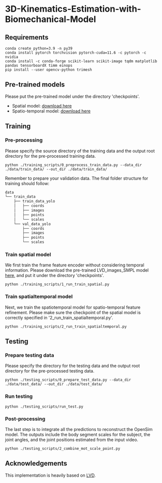 # 3D-Kinematics-Estimation-with-Biomechanical-Model

## Requirements
```
conda create python=3.9 -n py39
conda install pytorch torchvision pytorch-cuda=11.6 -c pytorch -c nvidia
conda install -c conda-forge scikit-learn scikit-image tqdm matplotlib pandas tensorboardX timm einops
pip install --user opencv-python trimesh
```

## Pre-trained models
Please put the pre-trained model under the directory 'checkpoints'.
* Spatial model: [download here](https://drive.google.com/file/d/1uYR4fssAdrtCG0sS03wYTi7XOlFCWyQQ/view?usp=sharing)
* Spatio-temporal model: [download here](https://drive.google.com/file/d/1M2bDvhiYHM4KBAKFGjY5D7nU2-quydYu/view?usp=share_link)

## Training
### Pre-processing
Please specify the source directory of the training data and the output root directory for the pre-processed training data. 
```
python ./training_scripts/0_preprocess_train_data.py --data_dir  ./data/train_data/ --out_dir ./data/train_data/
```
Remember to prepare your validation data. The final folder structure for training should follow:
```bash
data
└── train_data
    ├── train_data_yolo
    │   ├── coords
    │   ├── images
    │   ├── points
    │   └── scales
    └── val_data_yolo
        ├── coords
        ├── images
        ├── points
        └── scales
```

### Train spatial model
We first train the frame feature encoder without considering temporal information. Please download the pre-trained LVD_images_SMPL model [here](https://github.com/enriccorona/LVD/blob/main/README.md?plain=1), and put it under the directory 'checkpoints'.
```
python ./training_scripts/1_run_train_spatial.py
```
### Train spatialtemporal model
Next, we train the spatiotemporal model for spatio-temporal feature refinement. Please make sure the checkpoint of the spatial model is correctly specified in '2_run_train_spatialtemporal.py'.
```
python ./training_scripts/2_run_train_spatialtemporal.py
```
## Testing
### Prepare testing data
Please specify the directory for the testing data and the output root directory for the pre-processed testing data.
```
python ./testing_scripts/0_prepare_test_data.py --data_dir ./data/test_data/ --out_dir ./data/test_data/
```
### Run testing
```
python ./testing_scripts/run_test.py
```
### Post-processing
The last step is to integrate all the predictions to reconstruct the OpenSim model. The outputs include the body segment scales for the subject, the joint angles, and the joint positions estimated from the input video. 
```
python ./testing_scripts/2_combine_mot_scale_point.py
```

## Acknowledgements
This implementation is heavily based on [LVD](https://github.com/enriccorona/LVD/blob/main/README.md?plain=1).

